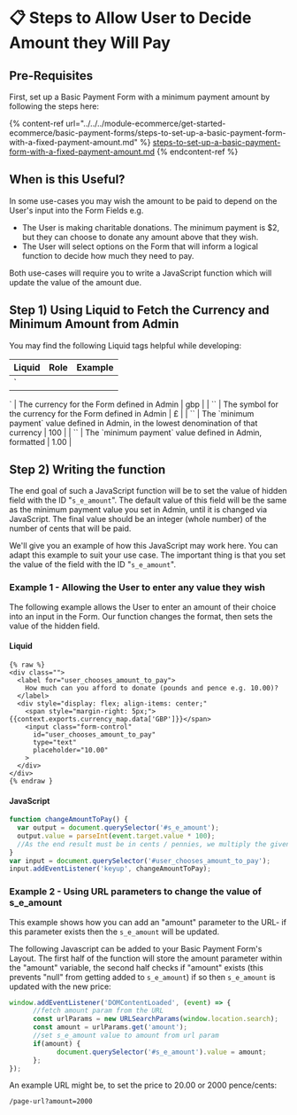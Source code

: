 # 📋 Steps to Allow User to Decide Amount they Will Pay

## Pre-Requisites

First, set up a Basic Payment Form with a minimum payment amount by following the steps here:

{% content-ref url="../../../module-ecommerce/get-started-ecommerce/basic-payment-forms/steps-to-set-up-a-basic-payment-form-with-a-fixed-payment-amount.md" %}
[steps-to-set-up-a-basic-payment-form-with-a-fixed-payment-amount.md](../../../module-ecommerce/get-started-ecommerce/basic-payment-forms/steps-to-set-up-a-basic-payment-form-with-a-fixed-payment-amount.md)
{% endcontent-ref %}

## When is this Useful?

In some use-cases you may wish the amount to be paid to depend on the User's input into the Form Fields e.g.

* The User is making charitable donations. The minimum payment is $2, but they can choose to donate any amount above that they wish.
* The User will select options on the Form that will inform a logical function to decide how much they need to pay.

Both use-cases will require you to write a JavaScript function which will update the value of the amount due.

## Step 1) Using Liquid to Fetch the Currency and Minimum Amount from Admin

You may find the following Liquid tags helpful while developing:

| **Liquid** | **Role** | **Example** |
| ---------- | -------- | ----------- |
| \`         |          |             |

\` | The currency for the Form defined in Admin | gbp | | \`\` | The symbol for the currency for the Form defined in Admin | £ | | \`\` | The \`minimum payment\` value defined in Admin, in the lowest denomination of that currency | 100 | | \`\` | The \`minimum payment\` value defined in Admin, formatted | 1.00 |

## Step 2) Writing the function

The end goal of such a JavaScript function will be to set the value of hidden field with the ID "`s_e_amount`". The default value of this field will be the same as the minimum payment value you set in Admin, until it is changed via JavaScript. The final value should be an integer (whole number) of the number of cents that will be paid.

We'll give you an example of how this JavaScript may work here. You can adapt this example to suit your use case. The important thing is that you set the value of the field with the ID "`s_e_amount`".

### Example 1 - Allowing the User to enter any value they wish

The following example allows the User to enter an amount of their choice into an input in the Form. Our function changes the format, then sets the value of the hidden field.

#### Liquid

```liquid
{% raw %}
<div class="">
  <label for="user_chooses_amount_to_pay">
    How much can you afford to donate (pounds and pence e.g. 10.00)?
  </label>
  <div style="display: flex; align-items: center;"
    <span style="margin-right: 5px;">{{context.exports.currency_map.data['GBP']}}</span>
    <input class="form-control" 
      id="user_chooses_amount_to_pay" 
      type="text" 
      placeholder="10.00"
    >
  </div>
</div>
{% endraw }
```
#### JavaScript

```javascript
function changeAmountToPay() {
  var output = document.querySelector('#s_e_amount');
  output.value = parseInt(event.target.value * 100); 
  //As the end result must be in cents / pennies, we multiply the given value by 100 and make sure it is an integer. 
}
var input = document.querySelector('#user_chooses_amount_to_pay');
input.addEventListener('keyup', changeAmountToPay);
```

### Example 2 - Using URL parameters to change the value of s\_e\_amount

This example shows how you can add an "amount" parameter to the URL- if this parameter exists then the `s_e_amount` will be updated.

The following Javascript can be added to your Basic Payment Form's Layout. The first half of the function will store the amount parameter within the "amount" variable, the second half checks if "amount" exists (this prevents "null" from getting added to `s_e_amount`) if so then `s_e_amount` is updated with the new price:

```javascript
window.addEventListener('DOMContentLoaded', (event) => {
      //fetch amount param from the URL
      const urlParams = new URLSearchParams(window.location.search);
      const amount = urlParams.get('amount');
      //set s_e_amount value to amount from url param
      if(amount) {
            document.querySelector('#s_e_amount').value = amount;
      };
});
```

An example URL might be, to set the price to 20.00 or 2000 pence/cents:

```
/page-url?amount=2000
```
